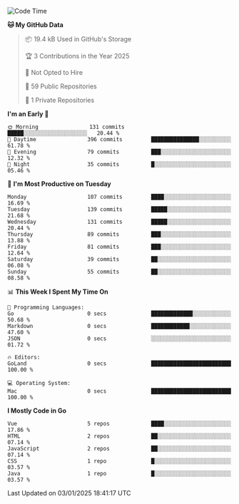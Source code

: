 <!--START_SECTION:waka-->
![Code Time](http://img.shields.io/badge/Code%20Time-1%2C394%20hrs%208%20mins-blue)

**🐱 My GitHub Data** 

> 📦 19.4 kB Used in GitHub's Storage 
 > 
> 🏆 3 Contributions in the Year 2025
 > 
> 🚫 Not Opted to Hire
 > 
> 📜 59 Public Repositories 
 > 
> 🔑 1 Private Repositories 
 > 
**I'm an Early 🐤** 

```text
🌞 Morning                131 commits         █████░░░░░░░░░░░░░░░░░░░░   20.44 % 
🌆 Daytime                396 commits         ███████████████░░░░░░░░░░   61.78 % 
🌃 Evening                79 commits          ███░░░░░░░░░░░░░░░░░░░░░░   12.32 % 
🌙 Night                  35 commits          █░░░░░░░░░░░░░░░░░░░░░░░░   05.46 % 
```
📅 **I'm Most Productive on Tuesday** 

```text
Monday                   107 commits         ████░░░░░░░░░░░░░░░░░░░░░   16.69 % 
Tuesday                  139 commits         █████░░░░░░░░░░░░░░░░░░░░   21.68 % 
Wednesday                131 commits         █████░░░░░░░░░░░░░░░░░░░░   20.44 % 
Thursday                 89 commits          ███░░░░░░░░░░░░░░░░░░░░░░   13.88 % 
Friday                   81 commits          ███░░░░░░░░░░░░░░░░░░░░░░   12.64 % 
Saturday                 39 commits          ██░░░░░░░░░░░░░░░░░░░░░░░   06.08 % 
Sunday                   55 commits          ██░░░░░░░░░░░░░░░░░░░░░░░   08.58 % 
```


📊 **This Week I Spent My Time On** 

```text
💬 Programming Languages: 
Go                       0 secs              █████████████░░░░░░░░░░░░   50.68 % 
Markdown                 0 secs              ████████████░░░░░░░░░░░░░   47.60 % 
JSON                     0 secs              ░░░░░░░░░░░░░░░░░░░░░░░░░   01.72 % 

🔥 Editors: 
GoLand                   0 secs              █████████████████████████   100.00 % 

💻 Operating System: 
Mac                      0 secs              █████████████████████████   100.00 % 
```

**I Mostly Code in Go** 

```text
Vue                      5 repos             ████░░░░░░░░░░░░░░░░░░░░░   17.86 % 
HTML                     2 repos             ██░░░░░░░░░░░░░░░░░░░░░░░   07.14 % 
JavaScript               2 repos             ██░░░░░░░░░░░░░░░░░░░░░░░   07.14 % 
CSS                      1 repo              █░░░░░░░░░░░░░░░░░░░░░░░░   03.57 % 
Java                     1 repo              █░░░░░░░░░░░░░░░░░░░░░░░░   03.57 % 
```




 Last Updated on 03/01/2025 18:41:17 UTC
<!--END_SECTION:waka-->
